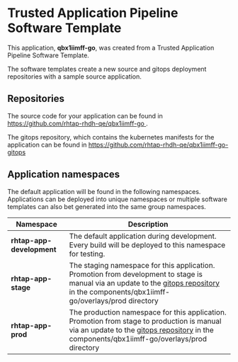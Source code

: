 # Trusted Application Pipeline Software Template

This application, **qbx1iimff-go**, was created from a Trusted Application Pipeline Software Template.

The software templates create a new source and gitops deployment repositories with a sample source application. 

## Repositories

The source code for your application can be found in [https://github.com/rhtap-rhdh-qe/qbx1iimff-go ](https://github.com/rhtap-rhdh-qe/qbx1iimff-go ).
 
The gitops repository, which contains the kubernetes manifests for the application can be found in 
[https://github.com/rhtap-rhdh-qe/qbx1iimff-go-gitops ](https://github.com/rhtap-rhdh-qe/qbx1iimff-go-gitops ) 

## Application namespaces 

The default application will be found in the following namespaces. Applications can be deployed into unique namespaces or multiple software templates can also bet generated into the same group namespaces.  

|  Namespace   |  Description   |  
| -------- | -------- |   
| **rhtap-app-development** | The default application during development. Every build will be deployed to this namespace for testing. | 
| **rhtap-app-stage** | The staging namespace for this application. Promotion from development to stage is manual via an update to the [gitops repository](https://github.com/rhtap-rhdh-qe/qbx1iimff-go-gitops ) in the components/qbx1iimff-go/overlays/prod directory |  
| **rhtap-app-prod** | The production namespace for this application. Promotion from stage to production is manual via an update to the [gitops repository](https://github.com/rhtap-rhdh-qe/qbx1iimff-go-gitops ) in the components/qbx1iimff-go/overlays/prod directory | 